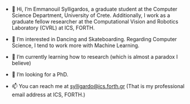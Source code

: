 - 👋 Hi, I’m Emmanouil Sylligardos, a graduate student at the Computer Science Department, University of Crete. Additionally, I
work as a graduate fellow researcher at the Computational Vision and Robotics Laboratory (CVRL) at ICS, FORTH.
 
- 👀 I’m interested in Dancing and Skateboarding. Regarding Computer Science, I tend to work more with Machine Learning.
 
- 🌱 I’m currently learning how to research (which is almost a paradox I believe)
 
- 💞️ I’m looking for a PhD.
 
- 📫 You can reach me at sylligardo@ics.forth.gr (That is my professional email address at ICS, FORTH.)

<!---
sylligardos/sylligardos is a ✨ special ✨ repository because its `README.md` (this file) appears on your GitHub profile.
You can click the Preview link to take a look at your changes.
--->
